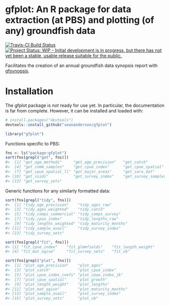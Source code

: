 gfplot: An R package for data extraction (at PBS) and plotting (of any) groundfish data
=======================================================================================

[![Travis-CI Build
Status](https://travis-ci.org/seananderson/gfplot.svg?branch=master)](https://travis-ci.org/seananderson/gfplot)
[![Project Status: WIP - Initial development is in progress, but there
has not yet been a stable, usable release suitable for the
public.](http://www.repostatus.org/badges/latest/wip.svg)](http://www.repostatus.org/#wip)

Facilitates the creation of an annual groundfish data synopsis report
with [gfsynopsis](https://github.com/seananderson/gfsynopsis).

Installation
============

The gfplot package is *not* ready for use yet. In particular, the
documentation is far from complete. However, it can be installed and
loaded with:

``` r
# install.packages("devtools")
devtools::install_github("seananderson/gfplot")
```

``` r
library("gfplot")
```

Functions specific to PBS:

``` r
fns <- ls("package:gfplot")
sort(fns[grepl("get", fns)])
#>  [1] "get_age_methods"     "get_age_precision"   "get_catch"
#>  [4] "get_comm_samples"    "get_cpue_index"      "get_cpue_spatial"
#>  [7] "get_cpue_spatial_ll" "get_major_areas"     "get_sara_dat"
#> [10] "get_ssids"           "get_survey_index"    "get_survey_samples"
#> [13] "get_survey_sets"
```

Generic functions for any similarly formatted data:

``` r
sort(fns[grepl("tidy", fns)])
#>  [1] "tidy_age_precision"    "tidy_ages_raw"
#>  [3] "tidy_ages_weighted"    "tidy_catch"
#>  [5] "tidy_comps_commercial" "tidy_comps_survey"
#>  [7] "tidy_cpue_index"       "tidy_lengths_raw"
#>  [9] "tidy_lengths_weighted" "tidy_maturity_months"
#> [11] "tidy_sample_avail"     "tidy_survey_index"
#> [13] "tidy_survey_sets"
```

``` r
sort(fns[grepl("fit", fns)])
#> [1] "fit_cpue_index"    "fit_glmmfields"    "fit_length_weight"
#> [4] "fit_mat_ogive"     "fit_survey_sets"   "fit_vb"
```

``` r
sort(fns[grepl("plot", fns)])
#>  [1] "plot_age_precision"    "plot_ages"
#>  [3] "plot_catch"            "plot_cpue_index"
#>  [5] "plot_cpue_index_coefs" "plot_cpue_index_jk"
#>  [7] "plot_cpue_spatial"     "plot_growth"
#>  [9] "plot_length_weight"    "plot_lengths"
#> [11] "plot_mat_ogive"        "plot_maturity_months"
#> [13] "plot_sample_avail"     "plot_survey_index"
#> [15] "plot_survey_sets"      "plot_vb"
```
